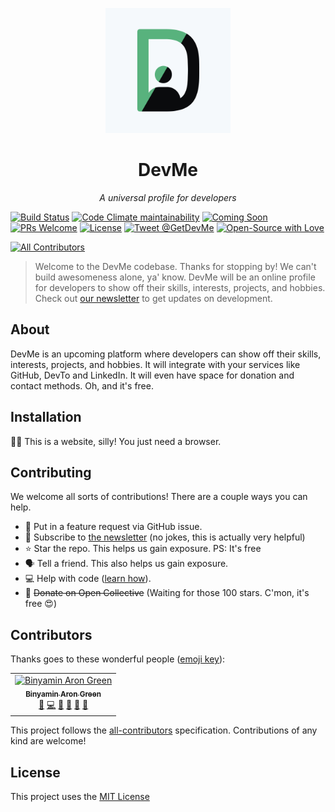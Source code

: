 <p align="center">
  <img src="https://github.com/GreenhouseTech/DevMe/blob/master/assets/logo.png" alt="DevMe Logo" width="200px" height="200px">
</p>

<h1 align="center">DevMe</h1>
<p align="center"><i>A universal profile for developers</i></p>

[![Build Status](https://img.shields.io/travis/GreenhouseTech/DevMe/master.svg?style=flat-square)](https://travis-ci.org/GreenhouseTech/DevMe)
[![Code Climate maintainability](https://img.shields.io/codeclimate/maintainability/GreenhouseTech/DevMe?logo=code-climate&style=flat-square)](https://codeclimate.com/github/GreenhouseTech/DevMe/maintainability)
[![Coming Soon](https://img.shields.io/badge/Status-Coming%20Soon!-58B27D.svg?style=flat-square)](https://binyam.in/devme)
[![PRs Welcome](https://img.shields.io/badge/PRs-welcome-brightgreen.svg?style=flat-square)](http://makeapullrequest.com)
[![License](https://img.shields.io/github/license/greenhousetech/devme.svg?style=flat-square)](https://github.com/greenhousetech/devme/blob/master/license.md)
[![Tweet @GetDevMe](https://img.shields.io/badge/Twitter-@GetDevMe-55acee.svg?logo=twitter&logoColor=55acee&style=flat-square)](https://twitter.com/getdevme)
[![Open-Source with Love](https://img.shields.io/badge/Open%20Source-with%20❤-d15d27.svg?style=flat-square&labelColor=e36d25&logoColor=white&logo=open-source-initiative)](https://opensource.org/)

<!-- ALL-CONTRIBUTORS-BADGE:START - Do not remove or modify this section -->
[![All Contributors](https://img.shields.io/badge/all_contributors-1-orange.svg?style=flat-square)](#contributors)
<!-- ALL-CONTRIBUTORS-BADGE:END -->

> Welcome to the DevMe codebase. Thanks for stopping by! We can't build awesomeness alone, ya' know. DevMe will be an online profile for developers to show off their skills, interests, projects, and hobbies. Check out [our newsletter](https://getdevme.com/newsletter) to get updates on development.

## About
DevMe is an upcoming platform where developers can show off their skills, interests, projects, and hobbies. It will integrate with your services like GitHub, DevTo and LinkedIn. It will even have space for donation and contact methods. Oh, and it's free.

## Installation
:woman_facepalming: This is a website, silly! You just need a browser.

## Contributing
We welcome all sorts of contributions! There are a couple ways you can help.
- :arrow_up_small: Put in a feature request via GitHub issue.
- :e-mail: Subscribe to [the newsletter](https://getdevme.com/newsletter) (no jokes, this is actually very helpful)
- :star: Star the repo. This helps us gain exposure. PS: It's free
- :speaking_head: Tell a friend. This also helps us gain exposure.
- :computer: Help with code ([learn how](https://github.com/greenhousetech/devme/blob/master/contributing.md)).
- :money_with_wings: ~~Donate on Open Collective~~ (Waiting for those 100 stars. C'mon, it's free :heart_eyes:)

## Contributors
Thanks goes to these wonderful people ([emoji key](https://allcontributors.org/docs/en/emoji-key)):
<!-- ALL-CONTRIBUTORS-LIST:START -->
<!-- prettier-ignore-start -->
<!-- markdownlint-disable -->
<table>
  <tr>
    <td align="center"><a href="https://binyam.in"><img src="https://avatars3.githubusercontent.com/u/39805353?v=4" width="100px;" alt="Binyamin Aron Green"/><br /><sub><b>Binyamin Aron Green</b></sub></a><br /><a href="#design-b3u" title="Design">🎨</a> <a href="https://github.com/GreenhouseTech/DevMe/commits?author=b3u" title="Code">💻</a> <a href="#ideas-b3u" title="Ideas, Planning, & Feedback">🤔</a> <a href="#projectManagement-b3u" title="Project Management">📆</a> <a href="#business-b3u" title="Business development">💼</a> <a href="#maintenance-b3u" title="Maintenance">🚧</a></td>
  </tr>
</table>

<!-- markdownlint-enable -->
<!-- prettier-ignore-end -->
<!-- ALL-CONTRIBUTORS-LIST:END -->
This project follows the [all-contributors](https://allcontributors.org/) specification. Contributions of any kind are welcome!


## License
This project uses the [MIT License](https://github.com/greenhousetech/devme/blob/master/license.md)

